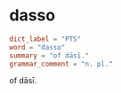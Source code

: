# dasso

``` toml
dict_label = "PTS"
word = "dasso"
summary = "of dāsī."
grammar_comment = "n. pl."
```

of dāsī.

